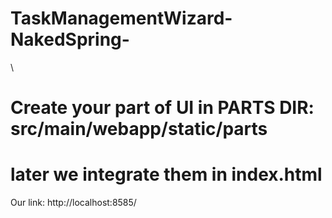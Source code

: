 # TaskManagementWizard-NakedSpring-
\

# Create your part of UI in PARTS DIR: src/main/webapp/static/parts
# later we integrate them in index.html
Our link:
http://localhost:8585/




		